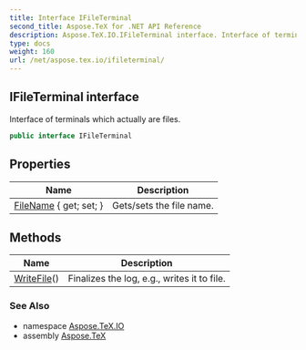 ```yaml
---
title: Interface IFileTerminal
second_title: Aspose.TeX for .NET API Reference
description: Aspose.TeX.IO.IFileTerminal interface. Interface of terminals which actually are files
type: docs
weight: 160
url: /net/aspose.tex.io/ifileterminal/
---
```

## IFileTerminal interface

Interface of terminals which actually are files.

```csharp
public interface IFileTerminal
```

## Properties

| Name | Description |
| --- | --- |
| [FileName](../../aspose.tex.io/ifileterminal/filename/) { get; set; } | Gets/sets the file name. |

## Methods

| Name | Description |
| --- | --- |
| [WriteFile](../../aspose.tex.io/ifileterminal/writefile/)() | Finalizes the log, e.g., writes it to file. |

### See Also

* namespace [Aspose.TeX.IO](../../aspose.tex.io/)
* assembly [Aspose.TeX](../../)


